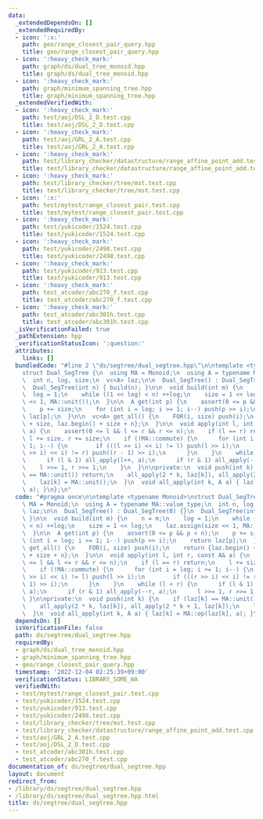 ```yaml
---
data:
  _extendedDependsOn: []
  _extendedRequiredBy:
  - icon: ':x:'
    path: geo/range_closest_pair_query.hpp
    title: geo/range_closest_pair_query.hpp
  - icon: ':heavy_check_mark:'
    path: graph/ds/dual_tree_monoid.hpp
    title: graph/ds/dual_tree_monoid.hpp
  - icon: ':heavy_check_mark:'
    path: graph/minimum_spanning_tree.hpp
    title: graph/minimum_spanning_tree.hpp
  _extendedVerifiedWith:
  - icon: ':heavy_check_mark:'
    path: test/aoj/DSL_2_D.test.cpp
    title: test/aoj/DSL_2_D.test.cpp
  - icon: ':heavy_check_mark:'
    path: test/aoj/GRL_2_A.test.cpp
    title: test/aoj/GRL_2_A.test.cpp
  - icon: ':heavy_check_mark:'
    path: test/library_checker/datastructure/range_affine_point_add.test.cpp
    title: test/library_checker/datastructure/range_affine_point_add.test.cpp
  - icon: ':heavy_check_mark:'
    path: test/library_checker/tree/mst.test.cpp
    title: test/library_checker/tree/mst.test.cpp
  - icon: ':x:'
    path: test/mytest/range_closest_pair.test.cpp
    title: test/mytest/range_closest_pair.test.cpp
  - icon: ':heavy_check_mark:'
    path: test/yukicoder/1524.test.cpp
    title: test/yukicoder/1524.test.cpp
  - icon: ':heavy_check_mark:'
    path: test/yukicoder/2498.test.cpp
    title: test/yukicoder/2498.test.cpp
  - icon: ':heavy_check_mark:'
    path: test/yukicoder/913.test.cpp
    title: test/yukicoder/913.test.cpp
  - icon: ':heavy_check_mark:'
    path: test_atcoder/abc270_f.test.cpp
    title: test_atcoder/abc270_f.test.cpp
  - icon: ':heavy_check_mark:'
    path: test_atcoder/abc301h.test.cpp
    title: test_atcoder/abc301h.test.cpp
  _isVerificationFailed: true
  _pathExtension: hpp
  _verificationStatusIcon: ':question:'
  attributes:
    links: []
  bundledCode: "#line 2 \"ds/segtree/dual_segtree.hpp\"\n\ntemplate <typename Monoid>\n\
    struct Dual_SegTree {\n  using MA = Monoid;\n  using A = typename MA::value_type;\n\
    \  int n, log, size;\n  vc<A> laz;\n\n  Dual_SegTree() : Dual_SegTree(0) {}\n\
    \  Dual_SegTree(int n) { build(n); }\n\n  void build(int m) {\n    n = m;\n  \
    \  log = 1;\n    while ((1 << log) < n) ++log;\n    size = 1 << log;\n    laz.assign(size\
    \ << 1, MA::unit());\n  }\n\n  A get(int p) {\n    assert(0 <= p && p < n);\n\
    \    p += size;\n    for (int i = log; i >= 1; i--) push(p >> i);\n    return\
    \ laz[p];\n  }\n\n  vc<A> get_all() {\n    FOR(i, size) push(i);\n    return {laz.begin()\
    \ + size, laz.begin() + size + n};\n  }\n\n  void apply(int l, int r, const A&\
    \ a) {\n    assert(0 <= l && l <= r && r <= n);\n    if (l == r) return;\n   \
    \ l += size, r += size;\n    if (!MA::commute) {\n      for (int i = log; i >=\
    \ 1; i--) {\n        if (((l >> i) << i) != l) push(l >> i);\n        if (((r\
    \ >> i) << i) != r) push((r - 1) >> i);\n      }\n    }\n    while (l < r) {\n\
    \      if (l & 1) all_apply(l++, a);\n      if (r & 1) all_apply(--r, a);\n  \
    \    l >>= 1, r >>= 1;\n    }\n  }\n\nprivate:\n  void push(int k) {\n    if (laz[k]\
    \ == MA::unit()) return;\n    all_apply(2 * k, laz[k]), all_apply(2 * k + 1, laz[k]);\n\
    \    laz[k] = MA::unit();\n  }\n  void all_apply(int k, A a) { laz[k] = MA::op(laz[k],\
    \ a); }\n};\n"
  code: "#pragma once\n\ntemplate <typename Monoid>\nstruct Dual_SegTree {\n  using\
    \ MA = Monoid;\n  using A = typename MA::value_type;\n  int n, log, size;\n  vc<A>\
    \ laz;\n\n  Dual_SegTree() : Dual_SegTree(0) {}\n  Dual_SegTree(int n) { build(n);\
    \ }\n\n  void build(int m) {\n    n = m;\n    log = 1;\n    while ((1 << log)\
    \ < n) ++log;\n    size = 1 << log;\n    laz.assign(size << 1, MA::unit());\n\
    \  }\n\n  A get(int p) {\n    assert(0 <= p && p < n);\n    p += size;\n    for\
    \ (int i = log; i >= 1; i--) push(p >> i);\n    return laz[p];\n  }\n\n  vc<A>\
    \ get_all() {\n    FOR(i, size) push(i);\n    return {laz.begin() + size, laz.begin()\
    \ + size + n};\n  }\n\n  void apply(int l, int r, const A& a) {\n    assert(0\
    \ <= l && l <= r && r <= n);\n    if (l == r) return;\n    l += size, r += size;\n\
    \    if (!MA::commute) {\n      for (int i = log; i >= 1; i--) {\n        if (((l\
    \ >> i) << i) != l) push(l >> i);\n        if (((r >> i) << i) != r) push((r -\
    \ 1) >> i);\n      }\n    }\n    while (l < r) {\n      if (l & 1) all_apply(l++,\
    \ a);\n      if (r & 1) all_apply(--r, a);\n      l >>= 1, r >>= 1;\n    }\n \
    \ }\n\nprivate:\n  void push(int k) {\n    if (laz[k] == MA::unit()) return;\n\
    \    all_apply(2 * k, laz[k]), all_apply(2 * k + 1, laz[k]);\n    laz[k] = MA::unit();\n\
    \  }\n  void all_apply(int k, A a) { laz[k] = MA::op(laz[k], a); }\n};\n"
  dependsOn: []
  isVerificationFile: false
  path: ds/segtree/dual_segtree.hpp
  requiredBy:
  - graph/ds/dual_tree_monoid.hpp
  - graph/minimum_spanning_tree.hpp
  - geo/range_closest_pair_query.hpp
  timestamp: '2022-12-04 02:25:39+09:00'
  verificationStatus: LIBRARY_SOME_WA
  verifiedWith:
  - test/mytest/range_closest_pair.test.cpp
  - test/yukicoder/1524.test.cpp
  - test/yukicoder/913.test.cpp
  - test/yukicoder/2498.test.cpp
  - test/library_checker/tree/mst.test.cpp
  - test/library_checker/datastructure/range_affine_point_add.test.cpp
  - test/aoj/GRL_2_A.test.cpp
  - test/aoj/DSL_2_D.test.cpp
  - test_atcoder/abc301h.test.cpp
  - test_atcoder/abc270_f.test.cpp
documentation_of: ds/segtree/dual_segtree.hpp
layout: document
redirect_from:
- /library/ds/segtree/dual_segtree.hpp
- /library/ds/segtree/dual_segtree.hpp.html
title: ds/segtree/dual_segtree.hpp
---
```

